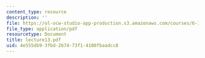 ```yaml
---
content_type: resource
description: ''
file: https://ol-ocw-studio-app-production.s3.amazonaws.com/courses/6-152j-micro-nano-processing-technology-fall-2005/4e555db93fbd2b7473f14100fbaadcc8_lecture13.pdf
file_type: application/pdf
resourcetype: Document
title: lecture13.pdf
uid: 4e555db9-3fbd-2b74-73f1-4100fbaadcc8
---
```


